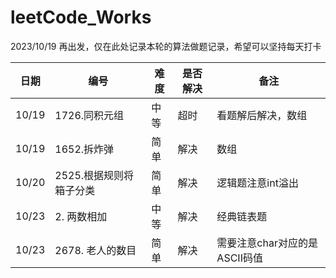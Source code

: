 # leetCode_Works

2023/10/19 再出发，仅在此处记录本轮的算法做题记录，希望可以坚持每天打卡


| 日期    | 编号        | 难度 | 是否解决 | 备注                  |
|-------|-----------|----|------|---------------------|
| 10/19 | 1726.同积元组 | 中等 | 超时   | 看题解后解决，数组           |
| 10/19 |1652.拆炸弹| 简单 | 解决   | 数组                  |
| 10/20 |2525.根据规则将箱子分类| 简单 | 解决   | 逻辑题注意int溢出          |
|10/23|2. 两数相加| 中等 |解决| 经典链表题               |
|10/23|2678. 老人的数目| 简单 |解决| 需要注意char对应的是ASCII码值 |